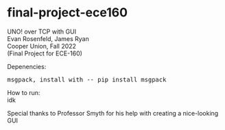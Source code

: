 # final-project-ece160
UNO! over TCP with GUI  
Evan Rosenfeld, James Ryan  
Cooper Union, Fall 2022  
(Final Project for ECE-160)  
  
Depenencies:  
<pre>
msgpack, install with -- pip install msgpack
</pre>
  
How to run:  
idk  

Special thanks to Professor Smyth for his help with creating a nice-looking GUI  
